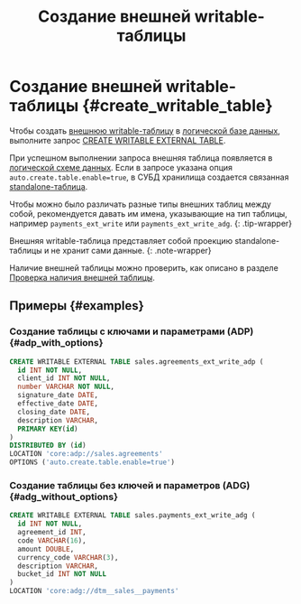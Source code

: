 ﻿---
layout: default
title: Создание внешней writable-таблицы
nav_order: 12.5
grand_parent: Работа с системой
parent: Управление схемой данных
has_children: false
has_toc: false
---

# Создание внешней writable-таблицы {#create_writable_table}

Чтобы создать [внешнюю writable-таблицу](../../../overview/main_concepts/external_table/external_table.md#writable_table) 
в [логической базе данных](../../../overview/main_concepts/logical_db/logical_db.md), 
выполните запрос [CREATE WRITABLE EXTERNAL TABLE](../../../reference/sql_plus_requests/CREATE_WRITABLE_EXTERNAL_TABLE/CREATE_WRITABLE_EXTERNAL_TABLE.md). 

При успешном выполнении запроса внешняя таблица появляется в 
[логической схеме данных](../../../overview/main_concepts/logical_schema/logical_schema.md). Если в запросе указана
опция `auto.create.table.enable=true`, в СУБД хранилища создается связанная 
[standalone-таблица](../../../overview/main_concepts/standalone_table/standalone_table.md).

Чтобы можно было различать разные типы внешних таблиц между собой, рекомендуется давать им имена, указывающие на тип
таблицы, например `payments_ext_write` или `payments_ext_write_adg`.
{: .tip-wrapper}

Внешняя writable-таблица представляет собой проекцию standalone-таблицы и не хранит сами данные.
{: .note-wrapper}

Наличие внешней таблицы можно проверить, как описано в разделе 
[Проверка наличия внешней таблицы](../entity_presence_check/entity_presence_check.md#ext_table_check).

## Примеры {#examples}

### Создание таблицы с ключами и параметрами (ADP) {#adp_with_options}

```sql
CREATE WRITABLE EXTERNAL TABLE sales.agreements_ext_write_adp (
  id INT NOT NULL,
  client_id INT NOT NULL,
  number VARCHAR NOT NULL,
  signature_date DATE,
  effective_date DATE,
  closing_date DATE,
  description VARCHAR,
  PRIMARY KEY(id)
)
DISTRIBUTED BY (id)
LOCATION 'core:adp://sales.agreements'
OPTIONS ('auto.create.table.enable=true')
```

### Создание таблицы без ключей и параметров (ADG) {#adg_without_options}

```sql
CREATE WRITABLE EXTERNAL TABLE sales.payments_ext_write_adg (
  id INT NOT NULL,
  agreement_id INT,
  code VARCHAR(16),
  amount DOUBLE,
  currency_code VARCHAR(3),
  description VARCHAR,
  bucket_id INT NOT NULL
)
LOCATION 'core:adg://dtm__sales__payments'
```